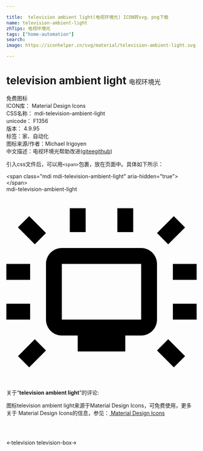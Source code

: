 ```yaml
---

title:  television ambient light(电视环境光) ICON转svg、png下载
name: television-ambient-light
zhTips: 电视环境光
tags: ["home-automation"]
search: 
image: https://iconhelper.cn/svg/material/television-ambient-light.svg

---
```


# television ambient light  <small style="font-size: 60%;font-weight: 100">电视环境光</small>


<div class="detail-page">
<p>
<span><span class="badge-success badge">免费图标</span> </span>
<br/>
<span>
ICON库：
<span class="badge-secondary badge">Material Design Icons</span> 
</span>
<br/>
<span>
CSS名称：
<span class="badge-secondary badge">mdi-television-ambient-light</span> 
</span>
<br/>
<span>
unicode：
<span class="badge-secondary badge">F1356</span> 
<copy-btn content='F1356' btn-title=""></copy-btn>
<copy-btn :content='String.fromCodePoint(parseInt("F1356", 16))' btn-title="复制U"></copy-btn>
</span>
<br/>
<span>
版本：
<span class="badge-secondary badge">4.9.95</span> 
</span><br/><span>标签：<span class="badge-light badge"><router-link to="/tags/home-automation.html">家、自动化</router-link></span></span>
<br/>
<span>图标来源/作者：<span class="badge-light badge">Michael Irigoyen</span></span> 
<br/>
<span class="zh-detail">中文描述：<span class="badge-primary badge">电视环境光</span><span class="help-link"><span>帮助改进</span>(<a href="https://gitee.com/liuwave/icon-helper/edit/master/json/material/television-ambient-light.json" target="_blank" rel="noopener noreferrer">gitee</a><a href="https://github.com/liuwave/icon-helper/edit/master/json/material/television-ambient-light.json" target="_blank" rel="noopener noreferrer">github</a></span>)</span><br/>
</p>
</div>
<div class="alert alert-dark">
  <i class="mdi mdi-television-ambient-light mdi-48px"></i>
  <i class="mdi mdi-television-ambient-light mdi-36px"></i>
  <i class="mdi mdi-television-ambient-light mdi-24px"></i>
  <i class="mdi mdi-television-ambient-light mdi-18px"></i>
</div>
<div>
  <p>引入css文件后，可以用<code>&lt;span&gt;</code>包裹，放在页面中。具体如下所示：    
  </p>
  <div class="alert alert-primary" style="font-size: 14px">
    &lt;span class="mdi mdi-television-ambient-light" aria-hidden="true"&gt;&lt;/span&gt;
    <copy-btn content='<span class="mdi mdi-television-ambient-light" aria-hidden="true"></span>'></copy-btn>
  </div>
  <div class="alert alert-secondary">
    <i class="mdi mdi-television-ambient-light"
    style="font-size: 24px"
    aria-hidden="true"></i> mdi-television-ambient-light
    <copy-btn content="mdi-television-ambient-light" btn-title="复制图标名称"></copy-btn>
  </div>
</div>
<div id="svg" class="svg-wrap">
<svg xmlns="http://www.w3.org/2000/svg" viewBox="0 0 24 24"><path d="M3 11H0V9H3V11M3 14H0V16H3V14M5 5.12L2.88 3L1.46 4.41L3.59 6.54L5 5.12M10 5V2H8V5H10M24 9H21V11H24V9M16 5V2H14V5H16M20.41 6.54L22.54 4.42L21.12 3L19 5.12L20.41 6.54M24 14H21V16H24V14M19 9V16C19 17.1 18.1 18 17 18H15V20H9V18H7C5.9 18 5 17.1 5 16V9C5 7.9 5.9 7 7 7H17C18.1 7 19 7.9 19 9M17 9H7V16H17V9M19 19.88L21.12 22L22.54 20.59L20.41 18.47L19 19.88M3.59 18.46L1.47 20.59L2.88 22L5 19.88L3.59 18.46Z" /></svg>
</div>
<detail full-name='mdi-television-ambient-light'></detail>
<div class="icon-detail__container">
<p>关于“<b>television ambient light</b>”的评论:</p>
</div>
<Vssue title="关于“television ambient light”的评论" />    
<div><p>图标television ambient light来源于Material Design Icons，可免费使用，更多关于 Material Design Icons的信息，参见：<a target="_blank" href="https://iconhelper.cn/material.html"> Material Design Icons</a>
</p></div>

<div style="padding:2rem 0 " class="page-nav"><p class="inner"><span class="prev">←<router-link to="/icon/television.html">television</router-link></span> <span class="next"><router-link to="/icon/television-box.html">television-box</router-link>→</span></p></div>

